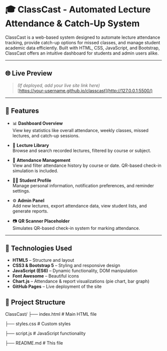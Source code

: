# 🎓 ClassCast - Automated Lecture Attendance & Catch-Up System

ClassCast is a web-based system designed to automate lecture attendance tracking, provide catch-up options for missed classes, and manage student academic data efficiently. Built with HTML, CSS, JavaScript, and Bootstrap, ClassCast offers an intuitive dashboard for students and admin users alike.

---

## 🌐 Live Preview

> *(If deployed, add your live site link here)*  
> [https://your-username.github.io/classcast](http://127.0.0.1:5500/)

---

## 🧩 Features

- 📊 **Dashboard Overview**  
  View key statistics like overall attendance, weekly classes, missed lectures, and catch-up sessions.

- 🎥 **Lecture Library**  
  Browse and search recorded lectures, filtered by course or subject.

- 📅 **Attendance Management**  
  View and filter attendance history by course or date. QR-based check-in simulation is included.

- 🙍‍♂️ **Student Profile**  
  Manage personal information, notification preferences, and reminder settings.

- ⚙️ **Admin Panel**  
  Add new lectures, export attendance data, view student lists, and generate reports.

- 📷 **QR Scanner Placeholder**  
  Simulates QR-based check-in system for marking attendance.

---
## 🚀 Technologies Used

- **HTML5** – Structure and layout
- **CSS3 & Bootstrap 5** – Styling and responsive design
- **JavaScript (ES6)** – Dynamic functionality, DOM manipulation
- **Font Awesome** – Beautiful icons
- **Chart.js** – Attendance & report visualizations (pie chart, bar graph)
- **GitHub Pages** – Live deployment of the site


## 📁 Project Structure
ClassCast/
├── index.html # Main HTML file   

├── styles.css # Custom styles

├── script.js # JavaScript functionality

├── README.md # This file

